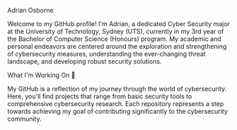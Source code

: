 Adrian Osborne

Welcome to my GitHub profile! I'm Adrian, a dedicated Cyber Security major at the University of Technology, Sydney (UTS), currently in my 3rd year of the Bachelor of Computer Science (Honours) program. 
My academic and personal endeavors are centered around the exploration and strengthening of cybersecurity measures, understanding the ever-changing threat landscape, and developing robust security solutions.

What I'm Working On 🚀

My GitHub is a reflection of my journey through the world of cybersecurity. Here, you'll find projects that range from basic security tools to comprehensive cybersecurity research. Each repository represents a step towards achieving my goal of contributing significantly to the cybersecurity community.
